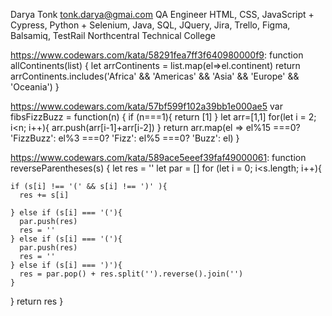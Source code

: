 Darya Tonk
tonk.darya@gmai.com
QA Engineer
HTML, CSS, JavaScript + Cypress, Python + Selenium, Java, SQL, JQuery, Jira, Trello, Figma, Balsamiq, TestRail
Northcentral Technical College 


https://www.codewars.com/kata/58291fea7ff3f640980000f9:
function allContinents(list) {
  let arrContinents = list.map(el=>el.continent)
  return arrContinents.includes('Africa' && 'Americas' && 'Asia' && 'Europe' && 'Oceania') 
  }



https://www.codewars.com/kata/57bf599f102a39bb1e000ae5
var fibsFizzBuzz = function(n) {
  if (n===1){
    return [1]
  }
  let arr=[1,1]
  for(let i = 2; i<n; i++){
    arr.push(arr[i-1]+arr[i-2])
  }
  return arr.map(el => el%15 ===0? 'FizzBuzz':
                 el%3 ===0? 'Fizz':
                 el%5 ===0? 'Buzz':
                el)
}


https://www.codewars.com/kata/589ace5eeef39faf49000061:
function reverseParentheses(s) {
  let res = ''
  let par = []
  for (let i = 0; i<s.length; i++){
    
    if (s[i] !== '(' && s[i] !== ')' ){
      res += s[i]
      
    } else if (s[i] === '('){
      par.push(res)
      res = ''
    } else if (s[i] === '('){
      par.push(res)
      res = ''
    } else if (s[i] === ')'){
      res = par.pop() + res.split('').reverse().join('')
    }
  }
  return res
}
